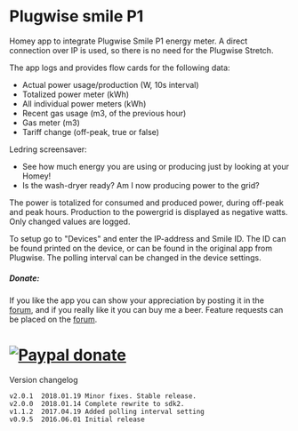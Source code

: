 # Plugwise smile P1 #

Homey app to integrate Plugwise Smile P1 energy meter. A direct connection over
IP is used, so there is no need for the Plugwise Stretch.

The app logs and provides flow cards for the following data:
- Actual power usage/production (W, 10s interval)
- Totalized power meter (kWh)
- All individual power meters (kWh)
- Recent gas usage (m3, of the previous hour)
- Gas meter (m3)
- Tariff change (off-peak, true or false)

Ledring screensaver:
- See how much energy you are using or producing just by looking at your Homey!
- Is the wash-dryer ready? Am I now producing power to the grid?

The power is totalized for consumed and produced power, during off-peak and
peak hours. Production to the powergrid is displayed as negative watts.
Only changed values are logged.

To setup go to "Devices" and enter the IP-address and Smile ID. The ID can be
found printed on the device, or can be found in the original app from Plugwise.
The polling interval can be changed in the device settings.

##### Donate: #####
If you like the app you can show your appreciation by posting it in the [forum],
and if you really like it you can buy me a beer. Feature requests can be placed
on the [forum].

[![Paypal donate][pp-donate-image]][pp-donate-link]
===============================================================================

Version changelog

```
v2.0.1	2018.01.19 Minor fixes. Stable release.
v2.0.0	2018.01.14 Complete rewrite to sdk2.
v1.1.2  2017.04.19 Added polling interval setting
v0.9.5  2016.06.01 Initial release
```
[forum]: https://forum.athom.com/discussion/1587
[pp-donate-link]: https://www.paypal.com/cgi-bin/webscr?cmd=_s-xclick&hosted_button_id=M9M847YNL7SB2
[pp-donate-image]: https://www.paypalobjects.com/en_US/i/btn/btn_donate_SM.gif
